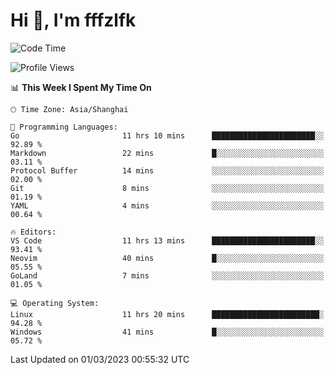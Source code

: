 # Hi 👋, I'm fffzlfk

<!--START_SECTION:waka-->
![Code Time](http://img.shields.io/badge/Code%20Time-58%20hrs-blue)

![Profile Views](http://img.shields.io/badge/Profile%20Views-7-blue)

📊 **This Week I Spent My Time On** 

```text
🕑︎ Time Zone: Asia/Shanghai

💬 Programming Languages: 
Go                       11 hrs 10 mins      ███████████████████████░░   92.89 % 
Markdown                 22 mins             █░░░░░░░░░░░░░░░░░░░░░░░░   03.11 % 
Protocol Buffer          14 mins             ░░░░░░░░░░░░░░░░░░░░░░░░░   02.00 % 
Git                      8 mins              ░░░░░░░░░░░░░░░░░░░░░░░░░   01.19 % 
YAML                     4 mins              ░░░░░░░░░░░░░░░░░░░░░░░░░   00.64 % 

🔥 Editors: 
VS Code                  11 hrs 13 mins      ███████████████████████░░   93.41 % 
Neovim                   40 mins             █░░░░░░░░░░░░░░░░░░░░░░░░   05.55 % 
GoLand                   7 mins              ░░░░░░░░░░░░░░░░░░░░░░░░░   01.05 % 

💻 Operating System: 
Linux                    11 hrs 20 mins      ████████████████████████░   94.28 % 
Windows                  41 mins             █░░░░░░░░░░░░░░░░░░░░░░░░   05.72 % 
```


 Last Updated on 01/03/2023 00:55:32 UTC
<!--END_SECTION:waka-->
